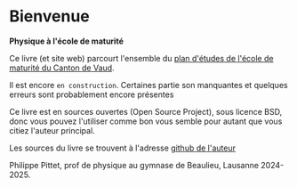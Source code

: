 # Bienvenue

**Physique à l'école de maturité**

Ce livre (et site web) parcourt l'ensemble du [plan d'études de l'école de maturité du Canton de Vaud](https://www.vd.ch/fileadmin/user_upload/organisation/dfj/dgep/dgep_fichiers_pdf/DGEP_brochure_EM_web.pdf).

Il est encore `en construction`. Certaines partie son manquantes et quelques erreurs sont probablement encore présentes

Ce livre est en sources ouvertes (Open Source Project), sous licence BSD, donc vous pouvez l'utiliser comme bon vous semble pour autant que vous citiez l'auteur principal.

Les sources du livre se trouvent à l'adresse [github de l'auteur](https://github.com/PhPittet/physique-gybe)

Philippe Pittet, prof de physique au gymnase de Beaulieu, Lausanne 2024-2025.
